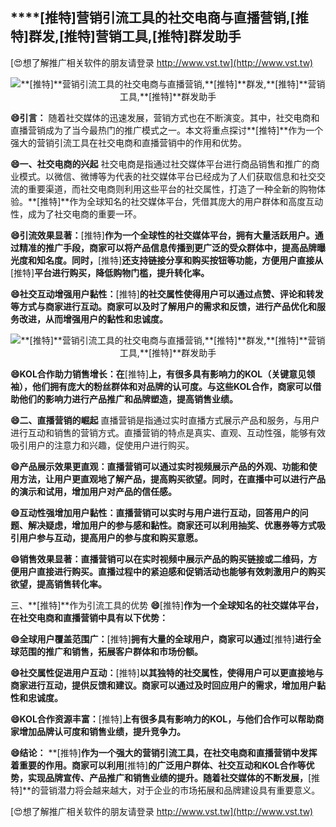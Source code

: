 ## ****[推特]**营销引流工具的社交电商与直播营销,**[推特]**群发,**[推特]**营销工具,**[推特]**群发助手**

[😍想了解推广相关软件的朋友请登录 http://www.vst.tw](http://www.vst.tw)

 <center><img src="https://vst.tw/MP4/tuiguang/png/2.png" alt="**[推特]**营销引流工具的社交电商与直播营销,**[推特]**群发,**[推特]**营销工具,**[推特]**群发助手"></center>

**😄引言：**
随着社交媒体的迅速发展，营销方式也在不断演变。其中，社交电商和直播营销成为了当今最热门的推广模式之一。本文将重点探讨**[推特]**作为一个强大的营销引流工具在社交电商和直播营销中的作用和优势。

**😄一、社交电商的兴起**
社交电商是指通过社交媒体平台进行商品销售和推广的商业模式。以微信、微博等为代表的社交媒体平台已经成为了人们获取信息和社交交流的重要渠道，而社交电商则利用这些平台的社交属性，打造了一种全新的购物体验。**[推特]**作为全球知名的社交媒体平台，凭借其庞大的用户群体和高度互动性，成为了社交电商的重要一环。

**😄引流效果显著：**[推特]**作为一个全球性的社交媒体平台，拥有大量活跃用户。通过精准的推广手段，商家可以将产品信息传播到更广泛的受众群体中，提高品牌曝光度和知名度。同时，**[推特]**还支持链接分享和购买按钮等功能，方便用户直接从**[推特]**平台进行购买，降低购物门槛，提升转化率。**

**😄社交互动增强用户黏性：**[推特]**的社交属性使得用户可以通过点赞、评论和转发等方式与商家进行互动。商家可以及时了解用户的需求和反馈，进行产品优化和服务改进，从而增强用户的黏性和忠诚度。**

 <center><img src="https://vst.tw/MP4/tuiguang/png/8.png" alt="**[推特]**营销引流工具的社交电商与直播营销,**[推特]**群发,**[推特]**营销工具,**[推特]**群发助手"></center>

**😄KOL合作助力销售增长：在**[推特]**上，有很多具有影响力的KOL（关键意见领袖），他们拥有庞大的粉丝群体和对品牌的认可度。与这些KOL合作，商家可以借助他们的影响力进行产品推广和品牌塑造，提高销售业绩。**

**😄二、直播营销的崛起**
直播营销是指通过实时直播方式展示产品和服务，与用户进行互动和销售的营销方式。直播营销的特点是真实、直观、互动性强，能够有效吸引用户的注意力和兴趣，促使用户进行购买。

**😄产品展示效果更直观：直播营销可以通过实时视频展示产品的外观、功能和使用方法，让用户更直观地了解产品，提高购买欲望。同时，在直播中可以进行产品的演示和试用，增加用户对产品的信任感。**

**😄互动性强增加用户黏性：直播营销可以实时与用户进行互动，回答用户的问题、解决疑虑，增加用户的参与感和黏性。商家还可以利用抽奖、优惠券等方式吸引用户参与互动，提高用户的参与度和购买意愿。**

**😄销售效果显著：直播营销可以在实时视频中展示产品的购买链接或二维码，方便用户直接进行购买。直播过程中的紧迫感和促销活动也能够有效刺激用户的购买欲望，提高销售转化率。**

三、**[推特]**作为引流工具的优势
**😄**[推特]**作为一个全球知名的社交媒体平台，在社交电商和直播营销中具有以下优势：**

**😄全球用户覆盖范围广：**[推特]**拥有大量的全球用户，商家可以通过**[推特]**进行全球范围的推广和销售，拓展客户群体和市场份额。**

**😄社交属性促进用户互动：**[推特]**以其独特的社交属性，使得用户可以更直接地与商家进行互动，提供反馈和建议。商家可以通过及时回应用户的需求，增加用户黏性和忠诚度。**

**😄KOL合作资源丰富：**[推特]**上有很多具有影响力的KOL，与他们合作可以帮助商家增加品牌认可度和销售业绩，提升竞争力。**

**😄结论：**
**[推特]**作为一个强大的营销引流工具，在社交电商和直播营销中发挥着重要的作用。商家可以利用**[推特]**的广泛用户群体、社交互动和KOL合作等优势，实现品牌宣传、产品推广和销售业绩的提升。随着社交媒体的不断发展，**[推特]**的营销潜力将会越来越大，对于企业的市场拓展和品牌建设具有重要意义。

[😍想了解推广相关软件的朋友请登录 http://www.vst.tw](http://www.vst.tw)



